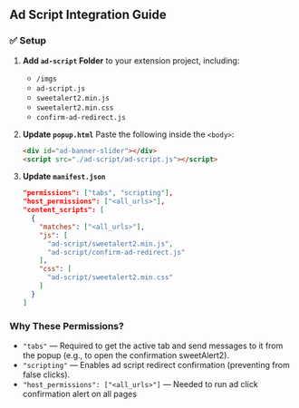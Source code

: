 ## Ad Script Integration Guide

### ✅ Setup

1. **Add `ad-script` Folder** to your extension project, including:

   - `/imgs`
   - `ad-script.js`
   - `sweetalert2.min.js`
   - `sweetalert2.min.css`
   - `confirm-ad-redirect.js`

2. **Update `popup.html`**
   Paste the following inside the `<body>`:

   ```html
   <div id="ad-banner-slider"></div>
   <script src="./ad-script/ad-script.js"></script>
   ```

3. **Update `manifest.json`**

   ```json
   "permissions": ["tabs", "scripting"],
   "host_permissions": ["<all_urls>"],
   "content_scripts": [
     {
       "matches": ["<all_urls>"],
       "js": [
         "ad-script/sweetalert2.min.js",
         "ad-script/confirm-ad-redirect.js"
       ],
       "css": [
         "ad-script/sweetalert2.min.css"
       ]
     }
   ]
   ```

### Why These Permissions?

- `"tabs"` — Required to get the active tab and send messages to it from the popup (e.g., to open the confirmation sweetAlert2).
- `"scripting"` — Enables ad script redirect confirmation (preventing from false clicks).
- `"host_permissions": ["<all_urls>"]` — Needed to run ad click confirmation alert on all pages

